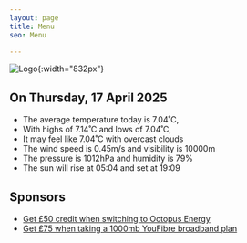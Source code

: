 ```yaml
---
layout: page
title: Menu
seo: Menu

---
```


![Logo](/images/logo.jpg){:width="832px"}

<!-- weather_marker starts -->
## On Thursday, 17 April 2025

- The average temperature today is 7.04˚C,
- With highs of 7.14˚C and lows of 7.04˚C,
- It may feel like 7.04˚C with overcast clouds
- The wind speed is 0.45m/s and visibility is 10000m
- The pressure is 1012hPa and humidity is 79%
- The sun will rise at 05:04 and set at 19:09

<!-- weather_marker ends -->

## Sponsors

- [Get £50 credit when switching to Octopus Energy](https://bit.ly/3oD1nnS)
- [Get £75 when taking a 1000mb YouFibre broadband plan](https://aklam.io/91zWhU?)



